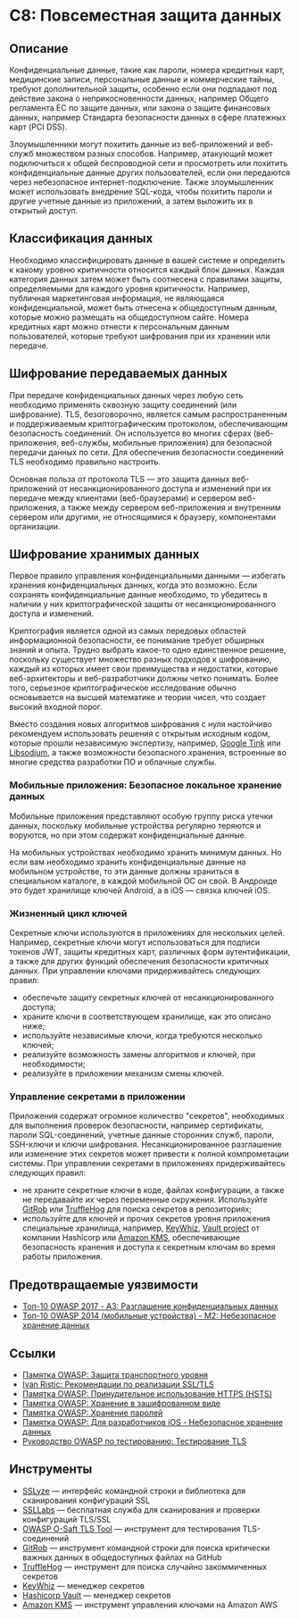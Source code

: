 # C8: Повсеместная защита данных

## Описание

Конфиденциальные данные, такие как пароли, номера кредитных карт, медицинские записи, персональные данные и коммерческие тайны, требуют дополнительной защиты, особенно если они подпадают под действие закона о неприкосновенности данных, например Общего регламента ЕС по защите данных, или закона о защите финансовых данных, например Стандарта безопасности данных в сфере платежных карт (PCI DSS).

Злоумышленники могут похитить данные из веб-приложений и веб-служб множеством разных способов. Например, атакующий может подключиться к общей беспроводной сети и просмотреть или похитить конфиденциальные данные других пользователей, если они передаются через небезопасное интернет-подключение. Также злоумышленник может использовать внедрение SQL-кода, чтобы похитить пароли и другие учетные данные из приложений, а затем выложить их в открытый доступ.

## Классификация данных

Необходимо классифицировать данные в вашей системе и определить к какому уровню критичности относится каждый блок данных. Каждая категория данных затем может быть соотнесена с правилами защиты, определяемыми для каждого уровня критичности. Например, публичная маркетинговая информация, не являющаяся конфиденциальной, может быть отнесена к общедоступным данным, которые можно размещать на общедоступном сайте. Номера кредитных карт можно отнести к персональным данным пользователей, которые требуют шифрования при их хранении или передаче.

## Шифрование передаваемых данных

При передаче конфиденциальных данных через любую сеть необходимо применять сквозную защиту соединений (или шифрование). TLS, безоговорочно, является самым распространенным и поддерживаемым криптографическим протоколом, обеспечивающим безопасность соединений. Он используется во многих сферах (веб-приложения, веб-службы, мобильные приложения) для безопасной передачи данных по сети. Для обеспечения безопасности соединений TLS необходимо правильно настроить.

Основная польза от протокола TLS — это защита данных веб-приложений от несанкционированного доступа и изменений при их передаче между клиентами (веб-браузерами) и сервером веб-приложения, а также между сервером веб-приложения и внутренним сервером или другими, не относящимися к браузеру, компонентами организации.

## Шифрование хранимых данных

Первое правило управления конфиденциальными данными — избегать хранения конфиденциальных данных, когда это возможно. Если сохранять конфиденциальные данные необходимо, то убедитесь в наличии у них криптографической защиты от несанкционированного доступа и изменений.

Криптография является одной из самых передовых областей информационной безопасности, ее понимание требует обширных знаний и опыта. Трудно выбрать какое-то одно единственное решение, поскольку существует множество разных подходов к шифрованию, каждый из которых имеет свои преимущества и недостатки, которые веб-архитекторы и веб-разработчики должны четко понимать. Более того, серьезное криптографическое исследование обычно основывается на высшей математике и теории чисел, что создает высокий входной порог.

Вместо создания новых алгоритмов шифрования с нуля настойчиво рекомендуем использовать решения с открытым исходным кодом, которые прошли независимую экспертизу, например, [Google Tink](https://github.com/google/tink) или [Libsodium](https://www.libsodium.org/), а также возможности безопасного хранения, встроенные во многие средства разработки ПО и облачные службы.

### Мобильные приложения: Безопасное локальное хранение данных

Мобильные приложения представляют особую группу риска утечки данных, поскольку мобильные устройства регулярно теряются и воруются, но при этом содержат конфиденциальные данные.

На мобильных устройствах необходимо хранить минимум данных. Но если вам необходимо хранить конфиденциальные данные на мобильном устройстве, то эти данные должны храниться в специальном каталоге, в каждой мобильной ОС он свой. В Андроиде это будет хранилище ключей Android, а в iOS — связка ключей iOS.

### Жизненный цикл ключей

Секретные ключи используются в приложениях для нескольких целей. Например, секретные ключи могут использоваться для подписи токенов JWT, защиты кредитных карт, различных форм аутентификации, а также для других функций обеспечения безопасности критичных данных. При управлении ключами придерживайтесь следующих правил:

* обеспечьте защиту секретных ключей от несанкционированного доступа;
* храните ключи в соответствующем хранилище, как это описано ниже;
* используйте независимые ключи, когда требуются несколько ключей;
* реализуйте возможность замены алгоритмов и ключей, при необходимости;
* реализуйте в приложении механизм смены ключей.

### Управление секретами в приложении

Приложения содержат огромное количество "секретов", необходимых для выполнения проверок безопасности, например сертификаты, пароли SQL-соединений, учетные данные сторонних служб, пароли, SSH-ключи и ключи шифрования. Несанкционированное разглашение или изменение этих секретов может привести к полной компрометации системы. При управлении секретами в приложениях придерживайтесь следующих правил:

* не храните секретные ключи в коде, файлах конфигурации, а также не передавайте их через переменные окружения. Используйте [GitRob](https://github.com/michenriksen/gitrob) или [TruffleHog](https://github.com/dxa4481/truffleHog) для поиска секретов в репозиториях;
* используйте для ключей и прочих секретов уровня приложения специальные хранилища, например, [KeyWhiz](https://github.com/square/keywhiz), [Vault project](https://www.vaultproject.io/) от компании Hashicorp или [Amazon KMS](https://aws.amazon.com/kms/), обеспечивающие безопасность хранения и доступа к секретным ключам во время работы приложения.

## Предотвращаемые уязвимости

* [Топ-10 OWASP 2017 - А3: Разглашение конфиденциальных данных](https://www.owasp.org/index.php/Top_10-2017_A3-Sensitive_Data_Exposure)
* [Топ-10 OWASP 2014 (мобильные устройства) - M2: Небезопасное хранение данных](https://www.owasp.org/index.php/Mobile_Top_10_2014-M2)

## Ссылки

* [Памятка OWASP: Защита транспортного уровня](https://www.owasp.org/index.php/Transport_Layer_Protection_Cheat_Sheet)
* [Ivan Ristic: Рекомендации по реализации SSL/TLS](https://www.ssllabs.com/projects/best-practices/index.html)
* [Памятка OWASP: Принудительное использование HTTPS (HSTS)](https://www.owasp.org/index.php/HTTP_Strict_Transport_Security_Cheat_Sheet)
* [Памятка OWASP: Хранение в зашифрованном виде](https://www.owasp.org/index.php/Cryptographic_Storage_Cheat_Sheet)
* [Памятка OWASP: Хранение паролей](https://www.owasp.org/index.php/Password_Storage_Cheat_Sheet)
* [Памятка OWASP: Для разработчиков iOS - Небезопасное хранение данных](https://www.owasp.org/index.php/IOS_Developer_Cheat_Sheet#Insecure_Data_Storage_.28M1.29)
* [Руководство OWASP по тестированию: Тестирование TLS](https://www.owasp.org/index.php/Testing_for_Weak_SSL/TLS_Ciphers,_Insufficient_Transport_Layer_Protection_(OTG-CRYPST-001))

## Инструменты

* [SSLyze](https://github.com/nabla-c0d3/sslyze) — интерфейс командной строки и библиотека для сканирования конфигураций SSL
* [SSLLabs](https://www.ssllabs.com/ssltest/) — бесплатная служба для сканирования и проверки конфигураций TLS/SSL
* [OWASP O-Saft TLS Tool](https://www.owasp.org/index.php/O-Saft) — инструмент для тестирования TLS-соединений
* [GitRob](https://github.com/michenriksen/gitrob) — инструмент командной строки для поиска критически важных данных в общедоступных файлах на GitHub
* [TruffleHog](https://github.com/dxa4481/truffleHog)  — инструмент для поиска случайно закоммиченных секретов
* [KeyWhiz](https://github.com/square/keywhiz) — менеджер секретов
* [Hashicorp Vault](https://www.vaultproject.io/) — менеджер секретов
* [Amazon KMS](https://aws.amazon.com/kms/) — инструмент управления ключами на Amazon AWS